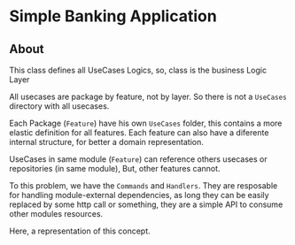 # Simple Banking Application

## About

This class defines all UseCases Logics, so, class is the business Logic Layer

All usecases are package by feature, not by layer. So there is not a `UseCases` directory with all usecases.

Each Package (`Feature`) have his own `UseCases` folder, this contains a more elastic definition for all features. Each feature can also have a diferente internal structure, for better a domain representation.

UseCases in same module (`Feature`) can reference others usecases or repositories (in same module), But, other features cannot.

To this problem, we have the `Commands` and `Handlers`. They are resposable for handling module-external dependencies, as long they can be easily replaced by some http call or something, they are a simple API to consume other modules resources. 

Here, a representation of this concept.

